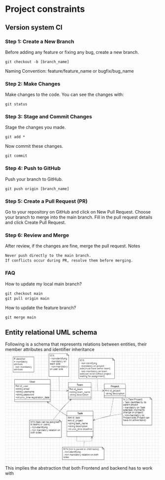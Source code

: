 # Project constraints
## Version system CI
### Step 1: Create a New Branch
Before adding any feature or fixing any bug, create a new branch.

    git checkout -b [branch_name]
Naming Convention: feature/feature_name or bugfix/bug_name
### Step 2: Make Changes
Make changes to the code. You can see the changes with:

    git status

### Step 3: Stage and Commit Changes
Stage the changes you made.

    git add *
Now commit these changes.

    git commit
### Step 4: Push to GitHub
Push your branch to GitHub.

    git push origin [branch_name]
### Step 5: Create a Pull Request (PR)
Go to your repository on GitHub and click on New Pull Request. Choose your branch to merge into the main branch. Fill in the pull request details and click Create Pull Request.
### Step 6: Review and Merge
After review, if the changes are fine, merge the pull request.
Notes

    Never push directly to the main branch.
    If conflicts occur during PR, resolve them before merging.
### FAQ
How to update my local main branch?

    git checkout main
    git pull origin main
How to update the feature branch?

    git merge main
## Entity relational UML schema
Following is a schema that represents relations between entities, their member attributes and identifier inheritance
<img src="./assets/Task_manager_uml.png">
This implies the abstraction that both Frontend and backend has to work with